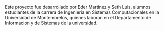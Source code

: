 Este proyecto fue desarrollado por Eder Martinez y Seth Luis, alumnos estudiantes de la carrera de Ingenieria en Sistemas Computacionales en la Universidad de Montemorelos, quienes laboran en el Departamento de Informacion y de Sistemas de la universidad.